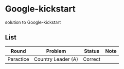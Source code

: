 # Google-kickstart
solution to Google-kickstart

## List

Round | Problem | Status | Note
---| ---| --- | ---
Paractice | Country Leader (A)| Correct|
